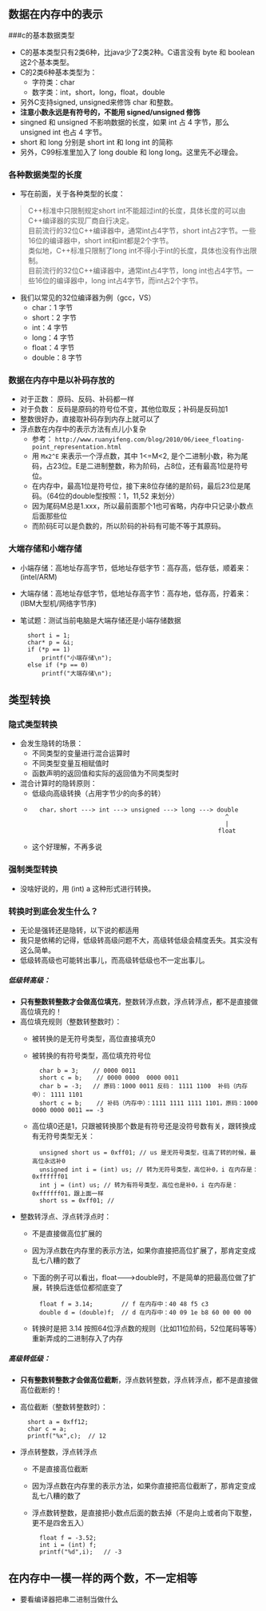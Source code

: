 ## 数据在内存中的表示

###c的基本数据类型
* C的基本类型只有2类6种，比java少了2类2种。C语言没有 byte 和 boolean 这2个基本类型。
* C的2类6种基本类型为：
	* 字符类：char
	* 数字类：int，short，long，float，double  
* 另外C支持signed, unsigned来修饰 char 和整数。
* **注意小数永远是有符号的，不能用 signed/unsigned 修饰**
* singned 和 unsigned 不影响数据的长度，如果 int 占 4 字节，那么 unsigned int 也占 4 字节。
* short 和 long 分别是 short int 和 long int 的简称
* 另外，C99标准里加入了 long double 和 long long。这里先不必理会。

### 各种数据类型的长度
* 写在前面，关于各种类型的长度：
>C++标准中只限制规定short int不能超过int的长度，具体长度的可以由C++编译器的实现厂商自行决定。  
>目前流行的32位C++编译器中，通常int占4字节，short int占2字节。一些16位的编译器中，short int和int都是2个字节。  
>类似地，C++标准只限制了long int不得小于int的长度，具体也没有作出限制。  
>目前流行的32位C++编译器中，通常int占4字节，long int也占4字节。一些16位的编译器中，long int占4字节，而int占2个字节。 

* 我们以常见的32位编译器为例（gcc，VS）
	* char：1 字节
	* short：2 字节
	* int：4 字节
	* long：4 字节
	* float：4 字节
	* double：8 字节

### 数据在内存中是以补码存放的
* 对于正数： 原码、反码、补码都一样
* 对于负数： 反码是原码的符号位不变，其他位取反；补码是反码加1
* 整数很好办，直接取补码存到内存上就可以了
* 浮点数在内存中的表示方法有点儿小复杂
	* 参考： `http://www.ruanyifeng.com/blog/2010/06/ieee_floating-point_representation.html`
	* 用 `Mx2^E` 来表示一个浮点数，其中 1<=M<2, 是个二进制小数，称为尾码，占23位。E是二进制整数，称为阶码，占8位，还有最高1位是符号位。
	* 在内存中，最高1位是符号位，接下来8位存储的是阶码，最后23位是尾码。（64位的double型按照：1，11,52 来划分）
	* 因为尾码M总是1.xxx，所以最前面那个1也可省略，内存中只记录小数点后面那些位
	* 而阶码E可以是负数的，所以阶码的补码有可能不等于其原码。

### 大端存储和小端存储
* 小端存储：高地址存高字节，低地址存低字节：高存高，低存低，顺着来：(intel/ARM)
* 大端存储：高地址存低字节，低地址存高字节：高存地，低存高，拧着来：(IBM大型机/网络字节序)
* 笔试题：测试当前电脑是大端存储还是小端存储数据
	
		short i = 1;
		char* p = &i;
		if (*p == 1)
			printf("小端存储\n");
		else if (*p == 0)
			printf("大端存储\n");

## 类型转换

### 隐式类型转换
* 会发生隐转的场景：
	* 不同类型的变量进行混合运算时
	* 不同类型变量互相赋值时
	* 函数声明的返回值和实际的返回值为不同类型时
* 混合计算时的隐转原则：
	* 低级向高级转换（占用字节少的向多的转）
	* 
			char，short ---> int ---> unsigned ---> long ---> double 
			                                                    ^
			                                                    |
			                                                  float

	* 这个好理解，不再多说

### 强制类型转换
* 没啥好说的，用 (int) a 这种形式进行转换。

### 转换时到底会发生什么？ 
* 无论是强转还是隐转，以下说的都适用
* 我只是依稀的记得，低级转高级问题不大，高级转低级会精度丢失。其实没有这么简单。
* 低级转高级也可能转出事儿，而高级转低级也不一定出事儿。 

##### 低级转高级：
* **只有整数转整数才会做高位填充**，整数转浮点数，浮点转浮点，都不是直接做高位填充的！
* 高位填充规则（整数转整数时）：
	* 被转换的是无符号类型，高位直接填充0
	* 被转换的有符号类型，高位填充符号位

			char b = 3;    // 0000 0011
			short c = b;    // 0000 0000  0000 0011
			char b = -3;   // 原码：1000 0011 反码： 1111 1100  补码（内存中）： 1111 1101
			short c = b;    // 补码（内存中）：1111 1111 1111 1101，原码：1000 0000 0000 0011 == -3

	* 高位填0还是1，只跟被转换那个数是有符号还是没符号数有关，跟转换成有无符号类型无关：

			unsigned short us = 0xff01; // us 是无符号类型，往高了转的时候，最高位永远补0
			unsigned int i = (int) us; // 转为无符号类型，高位补0，i 在内存是：0xffffff01
			int j = (int) us; // 转为有符号类型，高位也是补0，i 在内存是：0xffffff01，跟上面一样
			short ss = 0xff01; // 
* 整数转浮点、浮点转浮点时：
	* 不是直接做高位扩展的
	* 因为浮点数在内存里的表示方法，如果你直接把高位扩展了，那肯定变成乱七八糟的数了
	* 下面的例子可以看出，float--->double时，不是简单的把最高位做了扩展，转换后连低位都彻底变了
	
			float f = 3.14;        // f 在内存中：40 48 f5 c3
			double d = (double)f;  // d 在内存中：40 09 1e b8 60 00 00 00
	* 转换时是把 3.14 按照64位浮点数的规则（比如11位阶码，52位尾码等等）重新弄成的二进制存入了内存
			
##### 高级转低级：
* **只有整数转整数才会做高位截断**，浮点数转整数，浮点转浮点，都不是直接做高位截断的！
* 高位截断（整数转整数时）：

		short a = 0xff12;
		char c = a;
		printf("%x",c);  // 12
* 浮点转整数，浮点转浮点
	* 不是直接高位截断
	* 因为浮点数在内存里的表示方法，如果你直接把高位截断了，那肯定变成乱七八糟的数了  
	* 浮点数转整数，是直接把小数点后面的数去掉（不是向上或者向下取整，更不是四舍五入）
	
			float f = -3.52;
			int i = (int) f;
			printf("%d",i);   // -3	
## 在内存中一模一样的两个数，不一定相等
* 要看编译器把串二进制当做什么